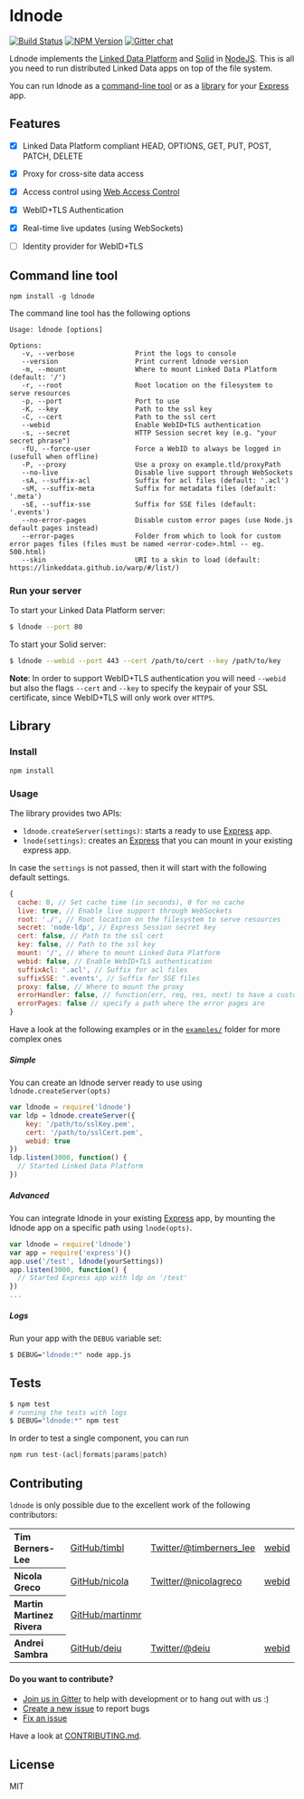 # ldnode

[![Build Status](https://travis-ci.org/linkeddata/ldnode.svg?branch=master)](https://travis-ci.org/linkeddata/ldnode)
[![NPM Version](https://img.shields.io/npm/v/ldnode.svg?style=flat)](https://npm.im/ldnode)
[![Gitter chat](https://img.shields.io/badge/gitter-join%20chat%20%E2%86%92-brightgreen.svg?style=flat)](http://gitter.im/linkeddata/ldnode)

Ldnode implements the [Linked Data Platform](http://www.w3.org/TR/ldp/) and [Solid](https://github.com/solid) in [NodeJS](https://nodejs.org/). This is all you need to run distributed Linked Data apps on top of the file system.

You can run ldnode as a [command-line tool](https://github.com/linkeddata/ldnode/blob/master/README.md#command-line-tool) or as a [library](https://github.com/linkeddata/ldnode/blob/master/README.md#library) for your [Express](https://expressjs.com) app.

## Features

- [x] Linked Data Platform compliant HEAD, OPTIONS, GET, PUT, POST, PATCH, DELETE
- [x] Proxy for cross-site data access
- [x] Access control using [Web Access Control](http://www.w3.org/wiki/WebAccessControl)
- [x] WebID+TLS Authentication
- [x] Real-time live updates (using WebSockets)
- [ ] Identity provider for WebID+TLS


## Command line tool

    npm install -g ldnode

The command line tool has the following options

```
Usage: ldnode [options]

Options:
   -v, --verbose               Print the logs to console
   --version                   Print current ldnode version
   -m, --mount                 Where to mount Linked Data Platform (default: '/')
   -r, --root                  Root location on the filesystem to serve resources
   -p, --port                  Port to use
   -K, --key                   Path to the ssl key
   -C, --cert                  Path to the ssl cert
   --webid                     Enable WebID+TLS authentication
   -s, --secret                HTTP Session secret key (e.g. "your secret phrase")
   -fU, --force-user           Force a WebID to always be logged in (usefull when offline)
   -P, --proxy                 Use a proxy on example.tld/proxyPath
   --no-live                   Disable live support through WebSockets
   -sA, --suffix-acl           Suffix for acl files (default: '.acl')
   -sM, --suffix-meta          Suffix for metadata files (default: '.meta')
   -sE, --suffix-sse           Suffix for SSE files (default: '.events')
   --no-error-pages            Disable custom error pages (use Node.js default pages instead)
   --error-pages               Folder from which to look for custom error pages files (files must be named <error-code>.html -- eg. 500.html)
   --skin                      URI to a skin to load (default: https://linkeddata.github.io/warp/#/list/)

```

### Run your server
To start your Linked Data Platform server:

```bash
$ ldnode --port 80
```

To start your Solid server:

```bash
$ ldnode --webid --port 443 --cert /path/to/cert --key /path/to/key
```
**Note**: In order to support WebID+TLS authentication you will need `--webid` but also the flags `--cert` and `--key` to specify the keypair of your SSL certificate, since WebID+TLS will only work over `HTTPS`.

## Library

### Install

```
npm install
```

### Usage

The library provides two APIs:

- `ldnode.createServer(settings)`: starts a ready to use [Express](http://expressjs.com) app.
- `lnode(settings)`: creates an [Express](http://expressjs.com) that you can mount in your existing express app.

In case the `settings` is not passed, then it will start with the following default settings.

```javascript
{
  cache: 0, // Set cache time (in seconds), 0 for no cache
  live: true, // Enable live support through WebSockets
  root: './', // Root location on the filesystem to serve resources
  secret: 'node-ldp', // Express Session secret key
  cert: false, // Path to the ssl cert
  key: false, // Path to the ssl key
  mount: '/', // Where to mount Linked Data Platform
  webid: false, // Enable WebID+TLS authentication
  suffixAcl: '.acl', // Suffix for acl files
  suffixSSE: '.events', // Suffix for SSE files
  proxy: false, // Where to mount the proxy
  errorHandler: false, // function(err, req, res, next) to have a custom error handler
  errorPages: false // specify a path where the error pages are
}
```

Have a look at the following examples or in the [`examples/`](https://github.com/linkeddata/ldnode/tree/master/examples) folder for more complex ones

##### Simple

You can create an ldnode server ready to use using `ldnode.createServer(opts)`

```javascript
var ldnode = require('ldnode')
var ldp = ldnode.createServer({
    key: '/path/to/sslKey.pem',
    cert: '/path/to/sslCert.pem',
    webid: true
})
ldp.listen(3000, function() {
  // Started Linked Data Platform
})
```

##### Advanced

You can integrate ldnode in your existing [Express](https://expressjs.org) app, by mounting the ldnode app on a specific path using `lnode(opts)`.

```javascript
var ldnode = require('ldnode')
var app = require('express')()
app.use('/test', ldnode(yourSettings))
app.listen(3000, function() {
  // Started Express app with ldp on '/test'
})
...
```

##### Logs

Run your app with the `DEBUG` variable set:

```bash
$ DEBUG="ldnode:*" node app.js
```

## Tests

```bash
$ npm test
# running the tests with logs
$ DEBUG="ldnode:*" npm test
```

In order to test a single component, you can run

```javascript
npm run test-(acl|formats|params|patch)
```

## Contributing

`ldnode` is only possible due to the excellent work of the following contributors:

<table>
  <tbody>
    <tr>
      <th align="left">Tim Berners-Lee</th>
      <td><a href="https://github.com/timbl">GitHub/timbl</a></td>
      <td><a href="http://twitter.com/timberners_lee">Twitter/@timberners_lee</a></td>
      <td><a href="https://www.w3.org/People/Berners-Lee/card#i">webid</a></td>
    </tr>
    <tr>
      <th align="left">Nicola Greco</th>
      <td><a href="https://github.com/nicola">GitHub/nicola</a></td>
      <td><a href="http://twitter.com/nicolagreco">Twitter/@nicolagreco</a></td>
      <td><a href="https://nicola.databox.me/profile/card#me">webid</a></td>
    </tr>
    <tr>
      <th align="left">Martin Martinez Rivera</th>
      <td><a href="https://github.com/martinmr">GitHub/martinmr</a></td>
      <td></td>
      <td></td>
    </tr>
    <tr>
      <th align="left">Andrei Sambra</th>
      <td><a href="https://github.com/deiu">GitHub/deiu</a></td>
      <td><a href="http://twitter.com/deiu">Twitter/@deiu</a></td>
      <td><a href="https://deiu.me/profile#me">webid</a></td>
    </tr>
  </tbody>
</table>

#### Do you want to contribute?

- [Join us in Gitter](https://gitter.im/linkeddata/chat) to help with development or to hang out with us :)
- [Create a new issue](https://github.com/linkeddata/ldnode/issues/new) to report bugs
- [Fix an issue](https://github.com/linkeddata/ldnode/issues)

Have a look at [CONTRIBUTING.md](https://github.com/linkeddata/ldnode/blob/master/CONTRIBUTING.md).

## License

MIT

